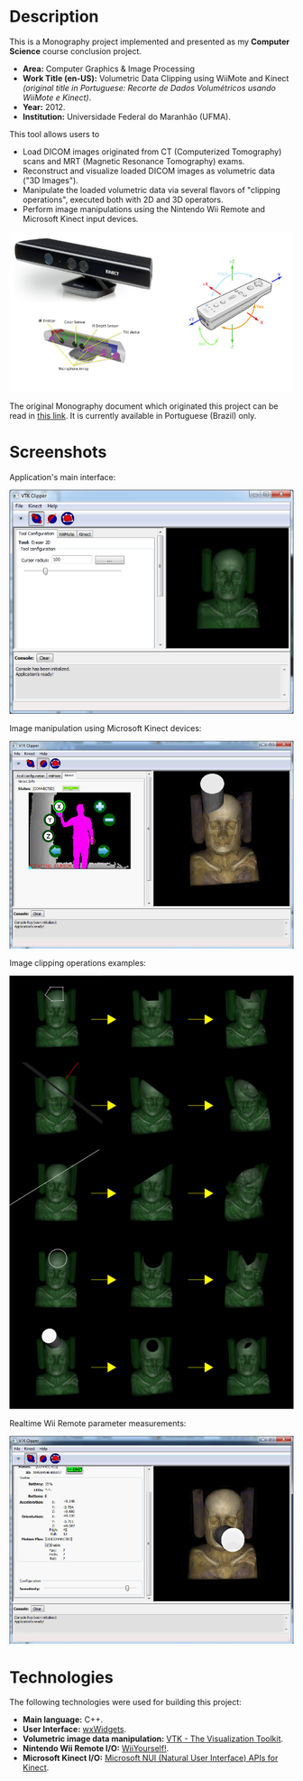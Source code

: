 # Description

This is a Monography project implemented and presented as my **Computer Science** course conclusion project.

* **Area:** Computer Graphics & Image Processing
* **Work Title (en-US):** Volumetric Data Clipping using WiiMote and Kinect *(original title in Portuguese: Recorte de Dados Volumétricos usando WiiMote e Kinect)*.
* **Year:** 2012.
* **Institution:** Universidade Federal do Maranhão (UFMA).

This tool allows users to

* Load DICOM images originated from CT (Computerized Tomography) scans and MRT (Magnetic Resonance Tomography) exams.
* Reconstruct and visualize loaded DICOM images as volumetric data ("3D Images").
* Manipulate the loaded volumetric data via several flavors of "clipping operations", executed both with 2D and 3D operators.
* Perform image manipulations using the Nintendo Wii Remote and Microsoft Kinect input devices.

![Supported input devices: Kinect and Wii Remote](docs/input-devices.jpg)

The original Monography document which originated this project can be read in [this link](https://monografias.ufma.br/jspui/bitstream/123456789/3456/1/VINICIUS-SILVA.pdf). It is currently available in Portuguese (Brazil) only.


# Screenshots

Application's main interface:

![Application's main UI](docs/main-ui.png)

Image manipulation using Microsoft Kinect devices:

![Kinect integration](docs/kinect-input-example.jpg)

Image clipping operations examples:

![Clipping operations examples](docs/image-manipulations.jpg)

Realtime Wii Remote parameter measurements:

![Wii Remote device measurements](docs/wiimote-measurements.jpg)



# Technologies

The following technologies were used for building this project:

* **Main language:** C++.
* **User Interface:** [wxWidgets](https://www.wxwidgets.org/).
* **Volumetric image data manipulation:** [VTK - The Visualization Toolkit](https://vtk.org/).
* **Nintendo Wii Remote I/O:** [WiiYourself!](https://wiiyourself.gl.tter.org/).
* **Microsoft Kinect I/O:** [Microsoft NUI (Natural User Interface) APIs for Kinect](https://developer.microsoft.com/en-us/windows/kinect/).